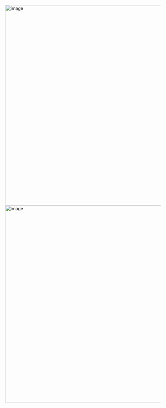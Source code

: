 <img width="646" alt="image" src="https://user-images.githubusercontent.com/89638496/200452254-34141e76-165a-4297-b2b8-52fa7d834c20.png">
<img width="638" alt="image" src="https://user-images.githubusercontent.com/89638496/200452276-e4fd3777-a52b-4b86-84aa-9fd75936388e.png">
